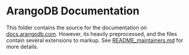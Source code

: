 ArangoDB Documentation
======================
This folder contains the source for the documentation on [docs.arangodb.com](https://docs.arangodb.com).
However, its heavily preprocessed, and the files contain several extensions to markup.
See [README_maintainers.md](../../README_maintainers.md) for more details.
